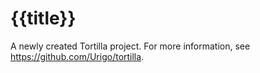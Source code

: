 # {{title}}

A newly created Tortilla project. For more information, see https://github.com/Urigo/tortilla.

[{]: <helper> (nav_step)



[}]: #